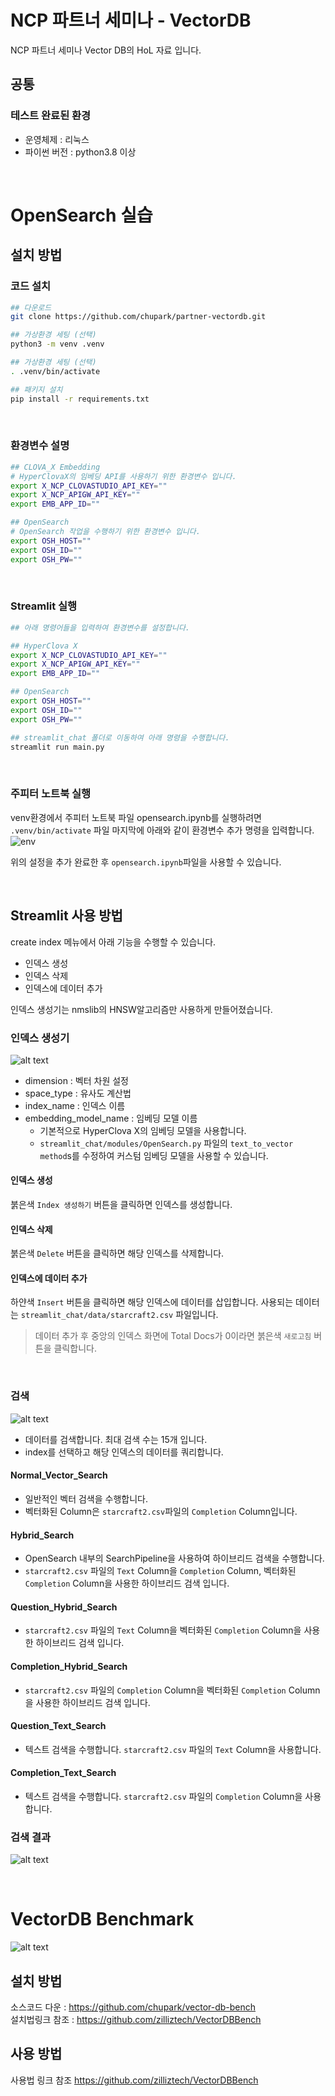 # NCP 파트너 세미나 - VectorDB
NCP 파트너 세미나 Vector DB의 HoL 자료 입니다.

## 공통
### 테스트 완료된 환경
- 운영체제 : 리눅스
- 파이썬 버전 : python3.8 이상

<br>

# OpenSearch 실습

## 설치 방법

### 코드 설치

```bash
## 다운로드
git clone https://github.com/chupark/partner-vectordb.git

## 가상환경 세팅 (선택)
python3 -m venv .venv

## 가상환경 세팅 (선택)
. .venv/bin/activate

## 패키지 설치
pip install -r requirements.txt
```

<br>

### 환경변수 설명
```bash
## CLOVA_X Embedding
# HyperClovaX의 임베딩 API를 사용하기 위한 환경변수 입니다.
export X_NCP_CLOVASTUDIO_API_KEY=""
export X_NCP_APIGW_API_KEY=""
export EMB_APP_ID=""

## OpenSearch
# OpenSearch 작업을 수행하기 위한 환경변수 입니다.
export OSH_HOST=""
export OSH_ID=""
export OSH_PW=""
```

<br>

### Streamlit 실행
```bash
## 아래 명령어들을 입력하여 환경변수를 설정합니다.

## HyperClova X
export X_NCP_CLOVASTUDIO_API_KEY=""
export X_NCP_APIGW_API_KEY=""
export EMB_APP_ID=""

## OpenSearch
export OSH_HOST=""
export OSH_ID=""
export OSH_PW=""

## streamlit_chat 폴더로 이동하여 아래 명령을 수행합니다.
streamlit run main.py
```

<br>

### 주피터 노트북 실행
venv환경에서 주피터 노트북 파일 opensearch.ipynb를 실행하려면 `.venv/bin/activate` 파일 마지막에 아래와 같이 환경변수 추가 명령을 입력합니다.
![env](images/venv_bin.png)  

위의 설정을 추가 완료한 후 `opensearch.ipynb`파일을 사용할 수 있습니다.

<br>

## Streamlit 사용 방법

create index 메뉴에서 아래 기능을 수행할 수 있습니다.
- 인덱스 생성
- 인덱스 삭제
- 인덱스에 데이터 추가

인덱스 생성기는 nmslib의 HNSW알고리즘만 사용하게 만들어졌습니다.

### 인덱스 생성기
![alt text](images/create_index.png)
- dimension : 벡터 차원 설정
- space_type : 유사도 계산법
- index_name : 인덱스 이름
- embedding_model_name : 임베딩 모델 이름
  - 기본적으로 HyperClova X의 임베딩 모델을 사용합니다.
  - `streamlit_chat/modules/OpenSearch.py` 파일의 `text_to_vector method`s를 수정하여 커스텀 임베딩 모델을 사용할 수 있습니다.

#### 인덱스 생성
붉은색 `Index 생성하기` 버튼을 클릭하면 인덱스를 생성합니다.

#### 인덱스 삭제
붉은색 `Delete` 버튼을 클릭하면 해당 인덱스를 삭제합니다.

#### 인덱스에 데이터 추가
하얀색 `Insert` 버튼을 클릭하면 해당 인덱스에 데이터를 삽입합니다. 사용되는 데이터는 `streamlit_chat/data/starcraft2.csv` 파일입니다.
> 데이터 추가 후 중앙의 인덱스 화면에 Total Docs가 0이라면 붉은색 `새로고침` 버튼을 클릭합니다.

<br>

### 검색
![alt text](images/search_index.png)
- 데이터를 검색합니다. 최대 검색 수는 15개 입니다.
- index를 선택하고 해당 인덱스의 데이터를 쿼리합니다.

#### Normal_Vector_Search
- 일반적인 벡터 검색을 수행합니다.
- 벡터화된 Column은 `starcraft2.csv`파일의 `Completion` Column입니다.

#### Hybrid_Search
- OpenSearch 내부의 SearchPipeline을 사용하여 하이브리드 검색을 수행합니다.
- `starcraft2.csv` 파일의 `Text` Column을 `Completion` Column, 벡터화된 `Completion` Column을 사용한 하이브리드 검색 입니다.

#### Question_Hybrid_Search
- `starcraft2.csv` 파일의 `Text` Column을 벡터화된 `Completion` Column을 사용한 하이브리드 검색 입니다.

#### Completion_Hybrid_Search
- `starcraft2.csv` 파일의 `Completion` Column을 벡터화된 `Completion` Column을 사용한 하이브리드 검색 입니다.

#### Question_Text_Search
- 텍스트 검색을 수행합니다. `starcraft2.csv` 파일의 `Text` Column을 사용합니다.

#### Completion_Text_Search
- 텍스트 검색을 수행합니다. `starcraft2.csv` 파일의 `Completion` Column을 사용합니다.

### 검색 결과
![alt text](images/search_result.png)

<br>

# VectorDB Benchmark
![alt text](images/vdb_bench.png)

## 설치 방법
소스코드 다운 : https://github.com/chupark/vector-db-bench  
설치법링크 참조 : https://github.com/zilliztech/VectorDBBench

## 사용 방법
사용법 링크 참조 https://github.com/zilliztech/VectorDBBench